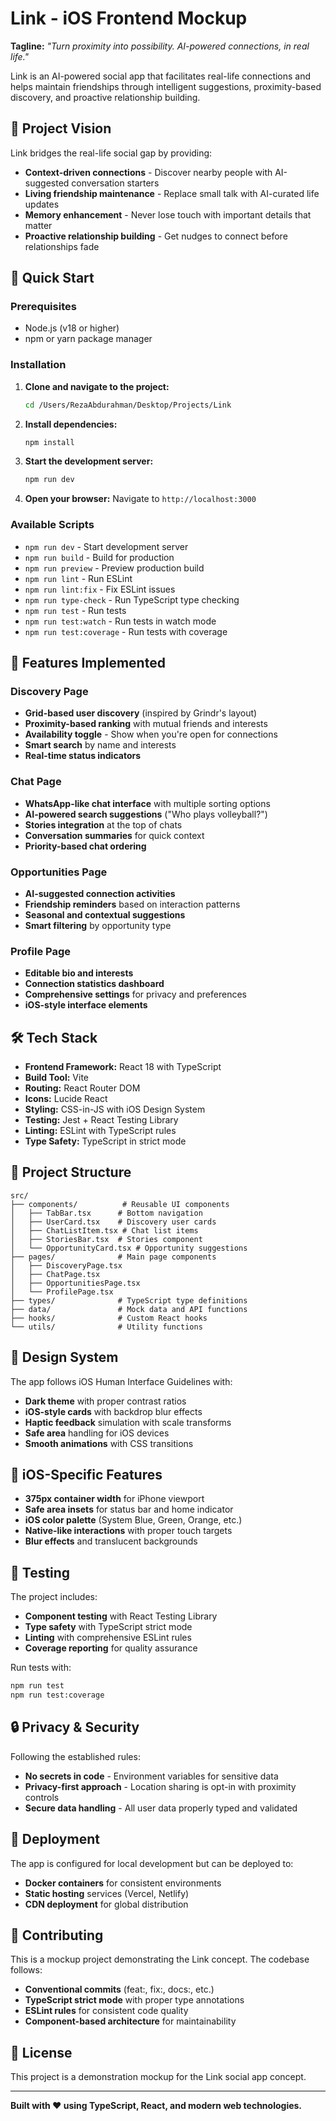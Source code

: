 # Link - iOS Frontend Mockup

**Tagline:** *"Turn proximity into possibility. AI-powered connections, in real life."*

Link is an AI-powered social app that facilitates real-life connections and helps maintain friendships through intelligent suggestions, proximity-based discovery, and proactive relationship building.

## 🎯 Project Vision

Link bridges the real-life social gap by providing:
- **Context-driven connections** - Discover nearby people with AI-suggested conversation starters
- **Living friendship maintenance** - Replace small talk with AI-curated life updates
- **Memory enhancement** - Never lose touch with important details that matter
- **Proactive relationship building** - Get nudges to connect before relationships fade

## 🚀 Quick Start

### Prerequisites
- Node.js (v18 or higher)
- npm or yarn package manager

### Installation

1. **Clone and navigate to the project:**
   ```bash
   cd /Users/RezaAbdurahman/Desktop/Projects/Link
   ```

2. **Install dependencies:**
   ```bash
   npm install
   ```

3. **Start the development server:**
   ```bash
   npm run dev
   ```

4. **Open your browser:**
   Navigate to `http://localhost:3000`

### Available Scripts

- `npm run dev` - Start development server
- `npm run build` - Build for production
- `npm run preview` - Preview production build
- `npm run lint` - Run ESLint
- `npm run lint:fix` - Fix ESLint issues
- `npm run type-check` - Run TypeScript type checking
- `npm run test` - Run tests
- `npm run test:watch` - Run tests in watch mode
- `npm run test:coverage` - Run tests with coverage

## 📱 Features Implemented

### Discovery Page
- **Grid-based user discovery** (inspired by Grindr's layout)
- **Proximity-based ranking** with mutual friends and interests
- **Availability toggle** - Show when you're open for connections
- **Smart search** by name and interests
- **Real-time status indicators**

### Chat Page
- **WhatsApp-like chat interface** with multiple sorting options
- **AI-powered search suggestions** ("Who plays volleyball?")
- **Stories integration** at the top of chats
- **Conversation summaries** for quick context
- **Priority-based chat ordering**

### Opportunities Page
- **AI-suggested connection activities**
- **Friendship reminders** based on interaction patterns
- **Seasonal and contextual suggestions**
- **Smart filtering** by opportunity type

### Profile Page
- **Editable bio and interests**
- **Connection statistics dashboard**
- **Comprehensive settings** for privacy and preferences
- **iOS-style interface elements**

## 🛠 Tech Stack

- **Frontend Framework:** React 18 with TypeScript
- **Build Tool:** Vite
- **Routing:** React Router DOM
- **Icons:** Lucide React
- **Styling:** CSS-in-JS with iOS Design System
- **Testing:** Jest + React Testing Library
- **Linting:** ESLint with TypeScript rules
- **Type Safety:** TypeScript in strict mode

## 📁 Project Structure

```
src/
├── components/          # Reusable UI components
│   ├── TabBar.tsx      # Bottom navigation
│   ├── UserCard.tsx    # Discovery user cards
│   ├── ChatListItem.tsx # Chat list items
│   ├── StoriesBar.tsx  # Stories component
│   └── OpportunityCard.tsx # Opportunity suggestions
├── pages/              # Main page components
│   ├── DiscoveryPage.tsx
│   ├── ChatPage.tsx
│   ├── OpportunitiesPage.tsx
│   └── ProfilePage.tsx
├── types/              # TypeScript type definitions
├── data/               # Mock data and API functions
├── hooks/              # Custom React hooks
└── utils/              # Utility functions
```

## 🎨 Design System

The app follows iOS Human Interface Guidelines with:
- **Dark theme** with proper contrast ratios
- **iOS-style cards** with backdrop blur effects
- **Haptic feedback** simulation with scale transforms
- **Safe area** handling for iOS devices
- **Smooth animations** with CSS transitions

## 📱 iOS-Specific Features

- **375px container width** for iPhone viewport
- **Safe area insets** for status bar and home indicator
- **iOS color palette** (System Blue, Green, Orange, etc.)
- **Native-like interactions** with proper touch targets
- **Blur effects** and translucent backgrounds

## 🧪 Testing

The project includes:
- **Component testing** with React Testing Library
- **Type safety** with TypeScript strict mode
- **Linting** with comprehensive ESLint rules
- **Coverage reporting** for quality assurance

Run tests with:
```bash
npm run test
npm run test:coverage
```

## 🔒 Privacy & Security

Following the established rules:
- **No secrets in code** - Environment variables for sensitive data
- **Privacy-first approach** - Location sharing is opt-in with proximity controls
- **Secure data handling** - All user data properly typed and validated

## 🚀 Deployment

The app is configured for local development but can be deployed to:
- **Docker containers** for consistent environments
- **Static hosting** services (Vercel, Netlify)
- **CDN deployment** for global distribution

## 🤝 Contributing

This is a mockup project demonstrating the Link concept. The codebase follows:
- **Conventional commits** (feat:, fix:, docs:, etc.)
- **TypeScript strict mode** with proper type annotations
- **ESLint rules** for consistent code quality
- **Component-based architecture** for maintainability

## 📄 License

This project is a demonstration mockup for the Link social app concept.

---

**Built with ❤️ using TypeScript, React, and modern web technologies.**
